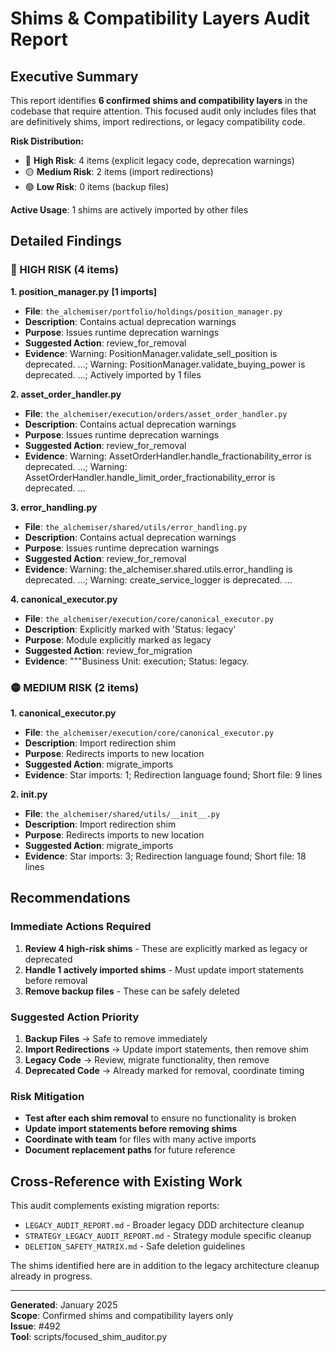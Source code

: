 # Shims & Compatibility Layers Audit Report

## Executive Summary

This report identifies **6 confirmed shims and compatibility layers** in the codebase that require attention. This focused audit only includes files that are definitively shims, import redirections, or legacy compatibility code.

**Risk Distribution:**
- 🔴 **High Risk**: 4 items (explicit legacy code, deprecation warnings)
- 🟡 **Medium Risk**: 2 items (import redirections)
- 🟢 **Low Risk**: 0 items (backup files)

**Active Usage**: 1 shims are actively imported by other files

## Detailed Findings

### 🔴 HIGH RISK (4 items)

**1. position_manager.py** **[1 imports]**
- **File**: `the_alchemiser/portfolio/holdings/position_manager.py`
- **Description**: Contains actual deprecation warnings
- **Purpose**: Issues runtime deprecation warnings
- **Suggested Action**: review_for_removal
- **Evidence**: Warning: PositionManager.validate_sell_position is deprecated. ...; Warning: PositionManager.validate_buying_power is deprecated. ...; Actively imported by 1 files

**2. asset_order_handler.py**
- **File**: `the_alchemiser/execution/orders/asset_order_handler.py`
- **Description**: Contains actual deprecation warnings
- **Purpose**: Issues runtime deprecation warnings
- **Suggested Action**: review_for_removal
- **Evidence**: Warning: AssetOrderHandler.handle_fractionability_error is deprecated. ...; Warning: AssetOrderHandler.handle_limit_order_fractionability_error is deprecated. ...

**3. error_handling.py**
- **File**: `the_alchemiser/shared/utils/error_handling.py`
- **Description**: Contains actual deprecation warnings
- **Purpose**: Issues runtime deprecation warnings
- **Suggested Action**: review_for_removal
- **Evidence**: Warning: the_alchemiser.shared.utils.error_handling is deprecated. ...; Warning: create_service_logger is deprecated. ...

**4. canonical_executor.py**
- **File**: `the_alchemiser/execution/core/canonical_executor.py`
- **Description**: Explicitly marked with 'Status: legacy'
- **Purpose**: Module explicitly marked as legacy
- **Suggested Action**: review_for_migration
- **Evidence**: """Business Unit: execution; Status: legacy.

### 🟡 MEDIUM RISK (2 items)

**1. canonical_executor.py**
- **File**: `the_alchemiser/execution/core/canonical_executor.py`
- **Description**: Import redirection shim
- **Purpose**: Redirects imports to new location
- **Suggested Action**: migrate_imports
- **Evidence**: Star imports: 1; Redirection language found; Short file: 9 lines

**2. __init__.py**
- **File**: `the_alchemiser/shared/utils/__init__.py`
- **Description**: Import redirection shim
- **Purpose**: Redirects imports to new location
- **Suggested Action**: migrate_imports
- **Evidence**: Star imports: 3; Redirection language found; Short file: 18 lines

## Recommendations

### Immediate Actions Required

1. **Review 4 high-risk shims** - These are explicitly marked as legacy or deprecated
2. **Handle 1 actively imported shims** - Must update import statements before removal
3. **Remove backup files** - These can be safely deleted

### Suggested Action Priority

1. **Backup Files** → Safe to remove immediately
2. **Import Redirections** → Update import statements, then remove shim
3. **Legacy Code** → Review, migrate functionality, then remove
4. **Deprecated Code** → Already marked for removal, coordinate timing

### Risk Mitigation

- **Test after each shim removal** to ensure no functionality is broken
- **Update import statements before removing shims**
- **Coordinate with team** for files with many active imports
- **Document replacement paths** for future reference

## Cross-Reference with Existing Work

This audit complements existing migration reports:
- `LEGACY_AUDIT_REPORT.md` - Broader legacy DDD architecture cleanup
- `STRATEGY_LEGACY_AUDIT_REPORT.md` - Strategy module specific cleanup
- `DELETION_SAFETY_MATRIX.md` - Safe deletion guidelines

The shims identified here are in addition to the legacy architecture cleanup already in progress.

---

**Generated**: January 2025  
**Scope**: Confirmed shims and compatibility layers only  
**Issue**: #492  
**Tool**: scripts/focused_shim_auditor.py  